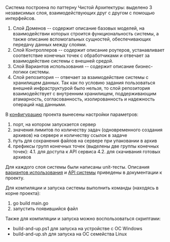 Система построена по паттерну Чистой Архитектуры: выделено 3 независимых слоя, взаимодействующих друг с другом с помощью интерфейсов.
1. Слой Доменов -- содержит описание базовых моделей, на взаимодействии которых строится функциональность системы, а также описание вспомогальных сущностей, обеспечивающих передачу данных между слоями.
3. Слой Контроллеров -- содержит описание роутеров, устанавливает соответствие конечных точек с обработчиками и отвечает за взаимодействие системы с внешней средой.
4. Слой Вариантов использования -- содержит описание бизнес-логики системы.
5. Слой репозитория -- отвечает за взаимодействие системы с хранилищем данных. Так как по условию задания пользоваться внешней инфраструктурой было нельзя, то
слой репозитория взаимодействует с внутренним хранилищем, поддерживающим атамарность, согласованность, изолированность и надежность операций над данными.

В [конфигурацию](https://github.com/CALLlA-74/zip-26-07-25/blob/main/config/config.go) проекта вынесены настройки параметров:
1. порт, на котором запускается сервер
2. значения лимитов по количеству задач (одновременного создания архивов) на сервере и количеству ссылок в задаче
3. путь для сохранения файлов на сервере при упаковании в архив
4. префиксы групп конечных точек (выделены две группы конечных точек):
4.1. для доступа к API сервиса
4.2. для скачивания готовых архивов 

Для каждого слоя системы были написаны unit-тесты. Описания [вариантов использования](https://github.com/CALLlA-74/zip-26-07-25/blob/main/docs/usecases%20(description).md) 
и [API системы](https://github.com/CALLlA-74/zip-26-07-25/blob/main/docs/api.yaml) приведены в документации к проекту.

Для компиляции и запуска системы выполнить команды (находясь в корне проекта):
1. go build main.go
2. запустить появившийся файл

Также для компиляции и запуска можно воспользоваться скриптами:
- build-and-up.ps1 для запуска на устройстве с ОС Windows
- build-and-up.sh для запуска на ОС семейства Linux
